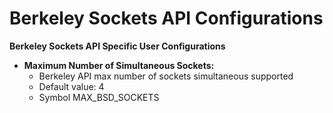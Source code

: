 # Berkeley Sockets API Configurations

**Berkeley Sockets API Specific User Configurations**

- **Maximum Number of Simultaneous Sockets:**
    - Berkeley API max number of sockets simultaneous supported
    - Default value: 4
    - Symbol MAX_BSD_SOCKETS


